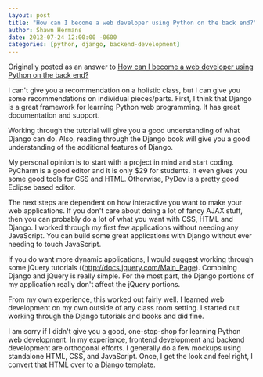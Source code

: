 ```yaml
---
layout: post
title: "How can I become a web developer using Python on the back end?"
author: Shawn Hermans
date: 2012-07-24 12:00:00 -0600
categories: [python, django, backend-development]
---
```


Originally posted as an answer to [How can I become a web developer using Python on the back end?](https://www.quora.com/How-can-I-become-a-web-developer-using-Python-on-the-back-end/answer/Shawn-Hermans?srid=hLq3)

I can't give you a recommendation on a holistic class, but I can give you some recommendations on individual pieces/parts.  First, I think that Django is a great framework for learning Python web programming.  It has great documentation and support.  

Working through the tutorial will give you a good understanding of what Django can do.  Also, reading through the Django book will give you a good understanding of the additional features of Django. 

My personal opinion is to start with a project in mind and start coding.  PyCharm is a good editor and it is only $29 for students. It even gives you some good tools for CSS and HTML. Otherwise, PyDev is a pretty good Eclipse based editor.  

The next steps are dependent on how interactive you want to make your web applications.  If you don't care about doing a lot of fancy AJAX stuff, then you can probably do a lot of what you want with CSS, HTML and Django.  I worked through my first few applications without needing any JavaScript.  You can build some great applications with Django without ever needing to touch JavaScript.  

If you do want more dynamic applications, I would suggest working through some jQuery tutorials ((http://docs.jquery.com/Main_Page).  Combining Django and jQuery is really simple. For the most part, the Django portions of my application really don't affect the jQuery portions.  

From my own experience, this worked out fairly well.  I learned web development on my own outside of any class room setting. I started out working through the Django tutorials and books and did fine.  

I am sorry if I didn't give you a good, one-stop-shop for learning Python web development.  In my experience, frontend development and backend development are orthogonal efforts.  I generally do a few mockups using standalone HTML, CSS, and JavaScript. Once, I get the look and feel right, I convert that HTML over to a Django template.
